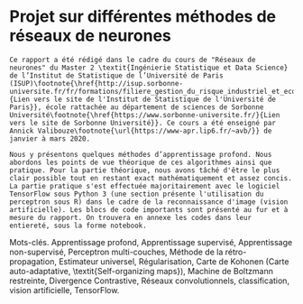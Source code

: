 # Projet sur différentes méthodes de réseaux de neurones

    Ce rapport a été rédigé dans le cadre du cours de "Réseaux de neurones" du Master 2 \textit{Ingénierie Statistique et Data Science} de l’Institut de Statistique de l’Université de Paris (ISUP)\footnote{\href{http://isup.sorbonne-universite.fr/fr/formations/filiere_gestion_du_risque_industriel_et_economique.html}{Lien vers le site de l'Institut de Statistique de l'Université de Paris}}, école rattachée au département de sciences de Sorbonne Université\footnote{\href{https://www.sorbonne-universite.fr/}{Lien vers le site de Sorbonne Université}}. Ce cours a été enseigné par Annick Valibouze\footnote{\url{https://www-apr.lip6.fr/~avb/}} de janvier à mars 2020.
    
	Nous y présentons quelques méthodes d’apprentissage profond. Nous abordons les points de vue théorique de ces algorithmes ainsi que pratique. Pour la partie théorique, nous avons tâché d'être le plus clair possible tout en restant exact mathématiquement et assez concis. La partie pratique s'est effectuée majoritairement avec le logiciel TensorFlow sous Python 3 (une section présente l'utilisation du perceptron sous R) dans le cadre de la reconnaissance d'image (vision artificielle). Les blocs de code importants sont présenté au fur et à mesure du rapport. On trouvera en annexe les codes dans leur entiereté, sous la forme notebook.


Mots-clés.
Apprentissage profond, Apprentissage supervisé, Apprentissage non-supervisé, Perceptron multi-couches, Méthode de la rétro-propagation, Estimateur universel, Régularisation, Carte de Kohonen (Carte auto-adaptative, \textit{Self-organizing maps}), Machine de Boltzmann restreinte, Divergence Contrastive, Réseaux convolutionnels, classification, vision artificielle, TensorFlow.

